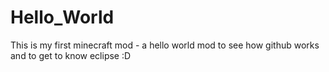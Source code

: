 Hello_World
===========

This is my first minecraft mod - a hello world mod to see how github works and to get to know eclipse :D
